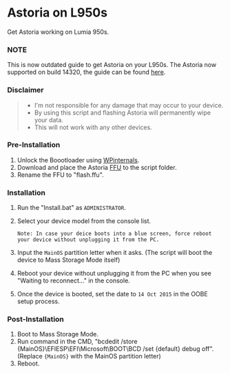 # Astoria on L950s
Get Astoria working on Lumia 950s.


### NOTE
This is now outdated guide to get Astoria on your L950s. The Astoria now supported on build 14320, the guide can be found [here](https://empyreal96.github.io/ProjectAstoria).

### Disclaimer
>* I'm not responsible for any damage that may occur to your device.
>* By using this script and flashing Astoria will permanently wipe your data.
>* This will not work with any other devices.


### Pre-Installation
1. Unlock the Boootloader using [WPinternals](https://github.com/ReneLergner/WPinternals/tree/master/WPinternals).
2. Download and place the Astoria [FFU](https://mega.nz/folder/p0gFQT7R#_3aRCm8smFMUumArqnjNdQ) to the script folder.
3. Rename the FFU to "flash.ffu".


### Installation
1. Run the "Install.bat" as `ADMINISTRATOR`.
2. Select your device model from the console list.

	`Note: In case your deice boots into a blue screen, force reboot your device without unplugging it from the PC.`

3. Input the `MainOS` partition letter when it asks. (The script will boot the device to Mass Storage Mode itself)
4. Reboot your device without unplugging it from the PC when you see "Waiting to reconnect..." in the console.
5. Once the device is booted, set the date to `14 Oct 2015` in the OOBE setup process.


### Post-Installation
1. Boot to Mass Storage Mode.
2. Run command in the CMD, "bcdedit /store {MainOS}\EFIESP\EFI\Microsoft\BOOT\BCD /set {default} debug off". (Replace `{MainOS}` with the MainOS partition letter)
3. Reboot.
